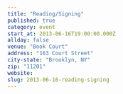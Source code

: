 ```yaml
---
title: "Reading/Signing"
published: true
category: event
start_at: 2013-06-16T19:00:00.000Z
allday: false
venue: "Book Court"
address: "163 Court Street"
city-state: "Brooklyn, NY"
zip: "11201"
website:
slug: 2013-06-16-reading-signing
---
```


